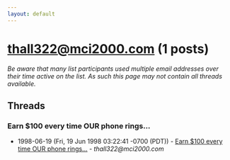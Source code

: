 ```yaml
---
layout: default
---
```


# thall322@mci2000.com (1 posts)

_Be aware that many list participants used multiple email addresses over their time active on the list. As such this page may not contain all threads available._

## Threads

### Earn $100 every time OUR phone rings...
+ 1998-06-19 (Fri, 19 Jun 1998 03:22:41 -0700 (PDT)) - [Earn $100 every time OUR phone rings...](/archive/1998/06/8db1728abd4eb08cfe85b571ce3cc73c11c4af741b52e8e987feb147ae52415b) - _thall322@mci2000.com_

